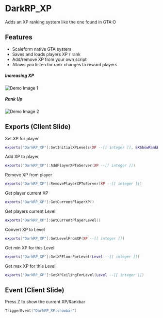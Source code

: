 # DarkRP_XP
Adds an XP ranking system like the one found in GTA:O

## Features
* Scaleform native GTA system
* Saves and loads players XP / rank
* Add/remove XP from your own script
* Allows you listen for rank changes to reward players

##### Increasing XP

![Demo Image 1](https://i.imgur.com/CpACt9s.gif)

##### Rank Up

![Demo Image 2](https://i.imgur.com/uNPRGo5.gif)


## Exports (Client Slide)

Set XP for player
```lua
exports["DarkRP_XP"]:SetInitialXPLevels(XP --[[ integer ]], EXShowRankBar --[[ boolean ]], EXShowRankBarAnimating --[[ boolean ]])
```

Add XP to player
```lua
exports["DarkRP_XP"]:AddPlayerXPToServer(XP --[[ integer ]])
```

Remove XP from player
```lua
exports["DarkRP_XP"]:RemovePlayerXPToServer(XP --[[ integer ]])
```

Get player current XP
```lua
exports["DarkRP_XP"]:GetCurrentPlayerXP()
```

Get players current Level
```lua
exports["DarkRP_XP"]:GetCurrentPlayerLevel()
```

Convert XP to Level
```lua
exports["DarkRP_XP"]:GetLevelFromXP(XP --[[ integer ]])
```

Get min XP for this Level
```lua
exports["DarkRP_XP"]:GetXPFloorForLevel(Level --[[ integer ]])
```

Get max XP for this Level
```lua
exports["DarkRP_XP"]:GetXPCeilingForLevel(Level --[[ integer ]])
```

## Event (Client Slide)

Press Z to show the current XP/Rankbar
```lua
TriggerEvent("DarkRP_XP:showbar")
```
